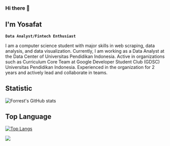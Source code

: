 ### Hi there 👋

## I'm Yosafat

**`Data Analyst/Fintech Enthusiast`**

I am a computer science student with major skills in web scraping, data analysis, and data visualization. Currently, I am working as a Data Analyst at the Data Center of Universitas Pendidikan Indonesia. Active in organizations such as Curriculum Core Team at Google Developer Student Club (GDSC) Universitas Pendidikan Indonesia. Experienced in the organization for 2 years and actively lead and collaborate in teams.

## Statistic
<!-- <img height="180em" src="https://github-readme-stats-eight-theta.vercel.app/api?username=crypter70&show_icons=true&include_all_commits=true&count_private=true"/> -->

![Forrest's GitHub stats](https://github-readme-stats-ten-gilt.vercel.app/api?username=crypter70&show_icons=true&theme=swift)

## Top Language
<!-- <img height="120em" src="https://github-readme-stats-eight-theta.vercel.app/api/top-langs/?username=crypter70&layout=compact&langs_count=8"/> -->

[![Top Langs](https://github-readme-stats-ten-gilt.vercel.app/api/top-langs/?username=crypter70&layout=compact)](https://github.com/anuraghazra/github-readme-stats)



![](https://komarev.com/ghpvc/?username=crypter70)
<!--
**crypter70/crypter70** is a ✨ _special_ ✨ repository because its `README.md` (this file) appears on your GitHub profile.

Here are some ideas to get you started:

- 🔭 I’m currently working on ...
- 🌱 I’m currently learning ...
- 👯 I’m looking to collaborate on ...
- 🤔 I’m looking for help with ...
- 💬 Ask me about ...
- 📫 How to reach me: ...
- 😄 Pronouns: ...
- ⚡ Fun fact: ...
-->
